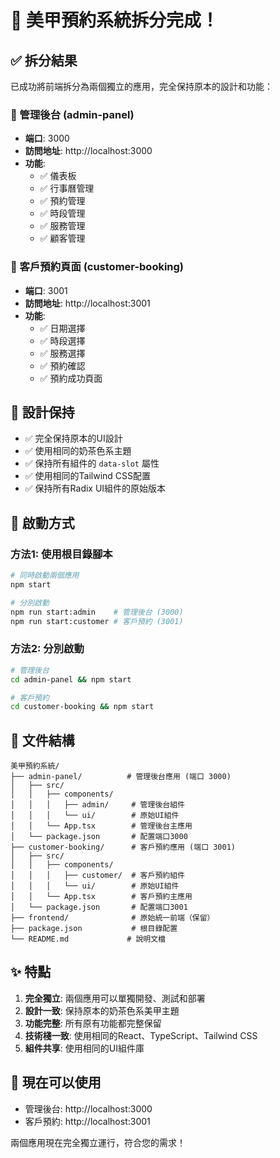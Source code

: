 # 🎉 美甲預約系統拆分完成！

## ✅ 拆分結果

已成功將前端拆分為兩個獨立的應用，完全保持原本的設計和功能：

### 🏢 管理後台 (admin-panel)
- **端口**: 3000
- **訪問地址**: http://localhost:3000
- **功能**: 
  - ✅ 儀表板
  - ✅ 行事曆管理
  - ✅ 預約管理
  - ✅ 時段管理
  - ✅ 服務管理
  - ✅ 顧客管理

### 📱 客戶預約頁面 (customer-booking)
- **端口**: 3001
- **訪問地址**: http://localhost:3001
- **功能**:
  - ✅ 日期選擇
  - ✅ 時段選擇
  - ✅ 服務選擇
  - ✅ 預約確認
  - ✅ 預約成功頁面

## 🎨 設計保持

- ✅ 完全保持原本的UI設計
- ✅ 使用相同的奶茶色系主題
- ✅ 保持所有組件的 `data-slot` 屬性
- ✅ 使用相同的Tailwind CSS配置
- ✅ 保持所有Radix UI組件的原始版本

## 🚀 啟動方式

### 方法1: 使用根目錄腳本
```bash
# 同時啟動兩個應用
npm start

# 分別啟動
npm run start:admin    # 管理後台 (3000)
npm run start:customer # 客戶預約 (3001)
```

### 方法2: 分別啟動
```bash
# 管理後台
cd admin-panel && npm start

# 客戶預約
cd customer-booking && npm start
```

## 📁 文件結構

```
美甲預約系統/
├── admin-panel/          # 管理後台應用 (端口 3000)
│   ├── src/
│   │   ├── components/
│   │   │   ├── admin/     # 管理後台組件
│   │   │   └── ui/        # 原始UI組件
│   │   └── App.tsx        # 管理後台主應用
│   └── package.json       # 配置端口3000
├── customer-booking/      # 客戶預約應用 (端口 3001)
│   ├── src/
│   │   ├── components/
│   │   │   ├── customer/  # 客戶預約組件
│   │   │   └── ui/        # 原始UI組件
│   │   └── App.tsx        # 客戶預約主應用
│   └── package.json       # 配置端口3001
├── frontend/              # 原始統一前端（保留）
├── package.json           # 根目錄配置
└── README.md             # 說明文檔
```

## ✨ 特點

1. **完全獨立**: 兩個應用可以單獨開發、測試和部署
2. **設計一致**: 保持原本的奶茶色系美甲主題
3. **功能完整**: 所有原有功能都完整保留
4. **技術棧一致**: 使用相同的React、TypeScript、Tailwind CSS
5. **組件共享**: 使用相同的UI組件庫

## 🎯 現在可以使用

- 管理後台: http://localhost:3000
- 客戶預約: http://localhost:3001

兩個應用現在完全獨立運行，符合您的需求！
